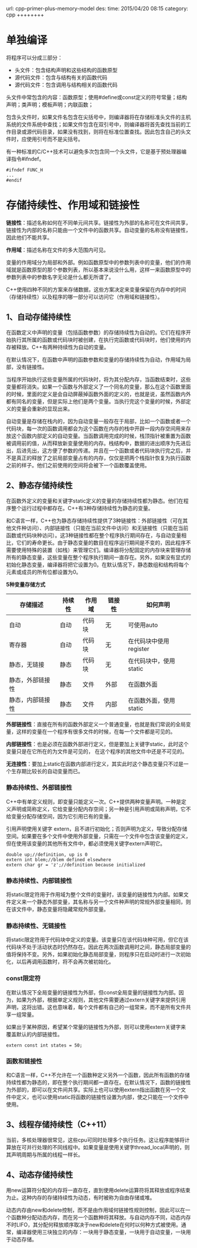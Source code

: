 url: cpp-primer-plus-memory-model
des: 
time: 2015/04/20 08:15
category: cpp
++++++++

# 单独编译

将程序可以分成三部分：

- 头文件：包含结构声明和这些结构的函数原型
- 源代码文件：包含与结构有关的函数代码
- 源代码文件：包含调用与结构相关的函数代码

头文件中常包含的内容：函数原型；使用#define或const定义的符号常量；结构声明；类声明；模板声明；内联函数；

包含头文件时，如果文件名包含在尖括号中，则编译器将在存储标准头文件的主机系统的文件系统中查找；如果文件包含在双引号中，则编译器将首先查找当前的工作目录或源代码目录，如果没有找到，则将在标准位置查找。因此包含自己的头文件时，应使用引号而不是尖括号。

有一种标准的C/C++技术可以避免多次包含同一个头文件，它是基于预处理器编译指令#ifndef。
```
#ifndef FUNC_H
...
#endif
```

# 存储持续性、作用域和链接性

**链接性**：描述名称如何在不同单元间共享。链接性为外部的名称可在文件间共享，链接性为内部的名称只能由一个文件中的函数共享。自动变量的名称没有链接性，因此他们不能共享。

**作用域**：描述名称在文件的多大范围内可见。

变量的作用域分为局部和外部。例如函数原型中的参数列表中的变量，他们的作用域就是函数原型的那个参数列表，所以基本来说没什么用，这样一来函数原型中的参数列表中的参数名字无论是什么都无所谓了。

C++使用四种不同的方案来存储数据，这些方案决定来变量保留在内存中的时间（存储持续性）以及程序的哪一部分可以访问它（作用域和链接性）。
## 1、自动存储持续性

在函数定义中声明的变量（包括函数参数）的存储持续性为自动的。它们在程序开始执行其所属的函数或代码块时被创建，在执行完函数或代码块时，他们使用的内存被释放。C++有两种持续性为自动的变量。

在默认情况下，在函数中声明的函数参数和变量的存储持续性为自动，作用域为局部，没有链接性。

当程序开始执行这些变量所属的代码块时，将为其分配内存，当函数结束时，这些变量都将消失。如果一个函数与外部定义了一个同名的变量，那么在这个函数里面的时候，里面的定义是会自动屏蔽掉函数外面的定义的，也就是说，虽然函数内外都有同名的变量，但是实际上他们是两个变量。当执行完这个变量的时候，外部定义的变量会重新的显现出来。

自动变量是存储在栈内的，因为自动变量一般存在于局部，比如一个函数或者一个代码块，每一次的函数调用都会为这个函数在内存的栈中开辟一段内存空间用来存放这个函数内部定义的自动变量。当函数调用完成的时候，栈顶指针被重置为函数被调用前的值，从而释放新变量使用的内存。栈结构中，数据的进出顺序为先进后出，后进先出，这方便了参数的传递。并且在一个函数或者代码块执行完之后，并不是真正的释放了之前局部变量占有的内存，仅仅是把两个栈指针恢复为执行函数之前的样子。他们之前使用的空间将会被下一个函数覆盖使用。
## 2、静态存储持续性

在函数外定义的变量和关键字static定义的变量的存储持续性都为静态。他们在程序整个运行过程中都存在。C++有3种存储持续性为静态的变量。

和C语言一样，C++也为静态存储持续性提供了3种链接性：外部链接性（可在其他文件种访问）、内部链接性（只能在当前文件中访问）和无链接性（只能在当前函数或代码块种访问）。这3种链接性都在整个程序执行期间存在，与自动变量相比，它们的寿命更长。由于静态变量的数目在程序运行期间是不变的，因此程序不需要使用特殊的装置（如栈）来管理它们。编译器将分配固定的内存块来管理存储所有的静态变量，这些变量在整个程序执行期间一直存在。另外，如果没有显式的初始化静态变量，编译器将把它设置为0。在默认情况下，静态数组和结构将每个元素或成员的所有位都设置为0。

**5种变量存储方式**

存储描述 | 持续性 | 作用域 | 链接性 | 如何声明
---|---|---|---|---
自动 | 自动 | 代码块 | 无 | 可使用auto
寄存器 | 自动 | 代码块 | 无 | 在代码块中使用register
静态，无链接 | 静态 | 代码块 | 无 | 在代码块中，使用static
静态，外部链接性 | 静态 | 文件 | 外部 | 在函数外面
静态，内部链接性 | 静态 | 文件 | 内部 | 在函数外面，使用static

**外部链接性**：直接在所有的函数外部定义一个普通变量，也就是我们常说的全局变量，这样的变量在一个程序有很多文件的时候，在每一个文件都是可见的。

**内部链接性**：也是必须在函数外部进行定义，但是要加上关键字static，此时这个变量只是在它所在的为文件是可见的， 在这个程序的其他文件中还是不可见的。

**无连接性**：要加上static在函数内部进行定义，其实此时这个静态变量只不过是一个生存期比较长的自动变量而已。

### 静态持续性、外部链接性
C++中有单定义规则，即变量只能定义一次。C++提供两种变量声明。一种是定义声明或简称定义，它给变量分配内存空间；另一种是引用声明或简称声明，它不给变量分配存储空间，因为它引用已有的变量。

引用声明使用关键字 extern，且不进行初始化；否则声明为定义，导致分配存储空间。如果要在多个文件中使用外部变量，只需在一个文件中包含该变量的定义，但在使用该变量的其他所有文件中，都必须使用关键字extern声明它。
```
double up;//definition, up is 0
extern int blem;//blem defined elsewhere
extern char gr = 'z';//definition because initialized
```

### 静态持续性、内部链接性
将static限定符用于作用域为整个文件的变量时，该变量的链接性为内部。如果文件定义来一个静态外部变量，其名称与另一个文件种声明的常规外部变量相同，则在该文件中，静态变量将隐藏常规外部变量。

### 静态持续性、无链接性
将static限定符用于代码块中定义的变量。该变量只在该代码块种可用，但它在该代码块不处于活动状态时仍然存在。因此在两次函数调用时之间，静态局部变量的值将保持不变。另外，如果初始化静态局部变量，则程序只在启动时进行一次初始化，以后再调用函数时，将不会再次被初始化。

### const限定符
在默认情况下全局变量的链接性为外部，但const全局变量的链接性为内部。因为，如果为外部，根据单定义规则，其他文件需要通过extern关键字来提供引用声明，这将出错。这也意味着，每个文件都有自己的一组常来，而不是所有文件共享一组常量。

如果出于某种原因，希望某个常量的链接性为外部，则可以使用extern关键字来覆盖默认的内部链接性。
```
extern const int states = 50;
```

### 函数和链接性
和C语言一样，C++不允许在一个函数种定义另外一个函数，因此所有函数的存储持续性都为静态的，即在整个执行期间都一直存在。在默认情况下，函数的链接性为外部的，即可以在文件间共享。实际上也可以使用extern指出函数在另一个文件中定义，也可以使用static将函数的链接性设置为内部，使之只能在一个文件中使用。

## 3、线程存储持续性（C++11）

当前，多核处理器很常见，这些cpu可同时处理多个执行任务。这让程序能够将计算放在可并行处理的不同线程中。如果变量是使用关键字thread_local声明的，则其声明周期与所属的线程一样长。

## 4、动态存储持续性

用new运算符分配的内存将一直存在，直到使用delete运算符将其释放或程序结束为止。这种内存的存储持续性为动态，有时被称为自由存储或堆。

动态内存由new和delete控制，而不是由作用域何链接性规则控制，因此可以在一个函数种分配动态内存，而在另一个函数种将其释放。与自动内存不同，动态内存不时LIFO，其分配何释放顺序取决于new和delete在何时以何种方式被使用。通常，编译器使用三块独立的内存：一块用于静态变量，一块用于自动变量，一块用于动态存储。
